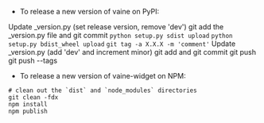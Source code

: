 - To release a new version of vaine on PyPI:

Update _version.py (set release version, remove 'dev')
git add the _version.py file and git commit
`python setup.py sdist upload`
`python setup.py bdist_wheel upload`
`git tag -a X.X.X -m 'comment'`
Update _version.py (add 'dev' and increment minor)
git add and git commit
git push
git push --tags

- To release a new version of vaine-widget on NPM:

```
# clean out the `dist` and `node_modules` directories
git clean -fdx
npm install
npm publish
```